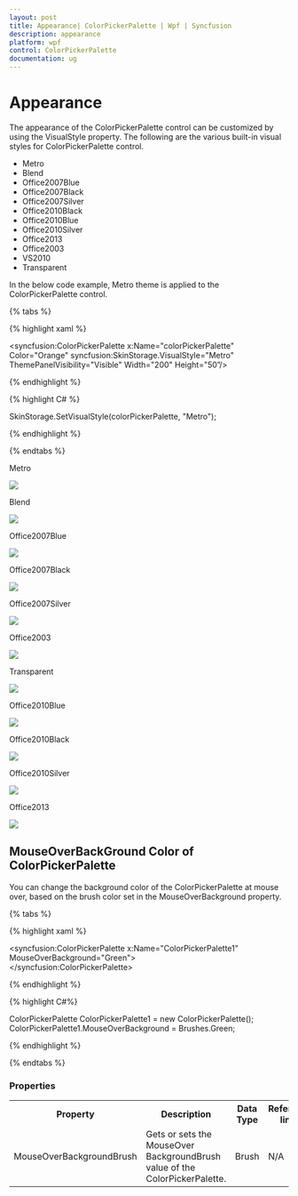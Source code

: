 ```yaml
---
layout: post
title: Appearance| ColorPickerPalette | Wpf | Syncfusion
description: appearance
platform: wpf
control: ColorPickerPalette
documentation: ug
---
```


# Appearance

The appearance of the ColorPickerPalette control can be customized by using the VisualStyle property. The following are the various built-in visual styles for ColorPickerPalette control.

* Metro
* Blend
* Office2007Blue
* Office2007Black
* Office2007Silver
* Office2010Black
* Office2010Blue
* Office2010Silver
* Office2013
* Office2003
* VS2010
* Transparent

In the below code example, Metro theme is applied to the ColorPickerPalette control. 

{% tabs %}

{% highlight xaml %}

<syncfusion:ColorPickerPalette x:Name="colorPickerPalette" Color="Orange" syncfusion:SkinStorage.VisualStyle="Metro"  ThemePanelVisibility="Visible" Width="200" Height="50”/> 

{% endhighlight %}

{% highlight C# %}

SkinStorage.SetVisualStyle(colorPickerPalette, "Metro"); 

{% endhighlight %}

{% endtabs %}


Metro

![](Appearance_images/Appearance_img6.png)

Blend

![](Appearance_images/Appearance_img2.png)

Office2007Blue

![](Appearance_images/Appearance_img1.png)


Office2007Black

![](Appearance_images/Appearance_img4.png)


Office2007Silver

![](Appearance_images/Appearance_img5.png)


Office2003

![](Appearance_images/Appearance_img3.png)

Transparent

![](Appearance_images/Appearance_img7.png)

Office2010Blue

![](Appearance_images/Appearance_img8.png)

Office2010Black

![](Appearance_images/Appearance_img9.png)

Office2010Silver

![](Appearance_images/Appearance_img10.png)

Office2013

![](Appearance_images/Appearance_img11.png)

## MouseOverBackGround Color of ColorPickerPalette

You can change the background color of the ColorPickerPalette at mouse over, based on the brush color set in the MouseOverBackground property.

{% tabs %}

{% highlight xaml %}

<syncfusion:ColorPickerPalette  x:Name="ColorPickerPalette1" MouseOverBackground="Green">       
</syncfusion:ColorPickerPalette>

{% endhighlight %}

{% highlight C#%}

ColorPickerPalette ColorPickerPalette1 = new ColorPickerPalette();
ColorPickerPalette1.MouseOverBackground = Brushes.Green;

{% endhighlight %}

{% endtabs %}

### Properties


<table>
<tr>
<th>
Property</th><th>
Description</th><th>
Data Type</th><th>
Reference links</th></tr>
<tr>
<td>
MouseOverBackgroundBrush </td><td>
Gets or sets the MouseOver BackgroundBrush value of the ColorPickerPalette.</td><td>
Brush </td><td>
N/A </td></tr>
</table>

